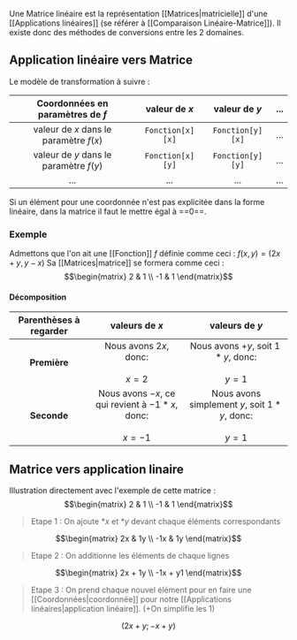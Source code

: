 Une Matrice linéaire est la représentation [[Matrices|matricielle]] d'une [[Applications linéaires]] (se référer à [[Comparaison Linéaire-Matrice]]).
Il existe donc des méthodes de conversions entre les 2 domaines.
## Application linéaire vers Matrice
Le modèle de transformation à suivre :

| Coordonnées en paramètres de $f$ | valeur de $x$ | valeur de $y$ | $...$ |
| :-: | :-: | :-: | :-: |
| valeur de $x$ dans le paramètre $f(x)$ | `Fonction[x][x]` | `Fonction[y][x]` | $...$ |
| valeur de $y$ dans le paramètre $f(y)$ | `Fonction[x][y]` | `Fonction[y][y]` | $...$ |
| $...$ | $...$ | $...$ | $...$ |
Si un élément pour une coordonnée n'est pas explicitée dans la forme linéaire, dans la matrice il faut le mettre égal à ==0==.
### Exemple
Admettons que l'on ait une [[Fonction]] $f$ définie comme ceci : $f(x,y)=(2x+y,y-x)$
Sa [[Matrices|matrice]] se formera comme ceci :
$$\begin{matrix} 2 & 1 \\ -1 & 1 \end{matrix}$$
#### Décomposition
| Parenthèses à regarder| valeurs de $x$ | valeurs de $y$ |
| :-: |:-: | :-: |
| **Première** | Nous avons $2x$, donc:<br><br>$x=2$ | Nous avons $+y$, soit $1*y$, donc:<br><br>$y=1$ |
| **Seconde** | Nous avons $-x$, ce qui revient à $-1*x$, donc:<br><br>$x=-1$ | Nous avons simplement $y$, soit $1*y$, donc:<br><br>$y=1$ |

## Matrice vers application linaire
Illustration directement avec l'exemple de cette matrice :
$$\begin{matrix} 2 & 1 \\ -1 & 1 \end{matrix}$$
> Etape 1 : On ajoute $*x$ et $*y$ devant chaque éléments correspondants

$$\begin{matrix} 2x & 1y \\ -1x & 1y \end{matrix}$$
> Etape 2 : On additionne les éléments de chaque lignes

$$\begin{matrix} 2x + 1y \\ -1x + y1 \end{matrix}$$
> Etape 3 : On prend chaque nouvel élément pour en faire une [[Coordonnées|coordonnée]] pour notre [[Applications linéaires|application linéaire]]. (+On simplifie les 1)

$$(2x+y ; -x+y)$$
